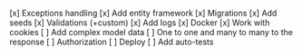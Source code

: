 [x] Exceptions handling
[x] Add entity framework
[x] Migrations
[x] Add seeds
[x] Validations (+custom)
[x] Add logs
[x] Docker
[x] Work with cookies
[ ] Add complex model data
[ ] One to one and many to many to the response
[ ] Authorization
[ ] Deploy
[ ] Add auto-tests